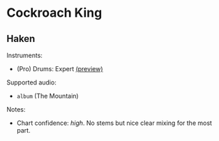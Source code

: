 # Cockroach King

## Haken

Instruments:

  * (Pro) Drums: Expert
    [(preview)](http://pages.cs.wisc.edu/~tolly/customs/?artist=haken&title=cockroach-king)

Supported audio:

  * `album` (The Mountain)

Notes:

  * Chart confidence: *high*. No stems but nice clear mixing for the most part.
